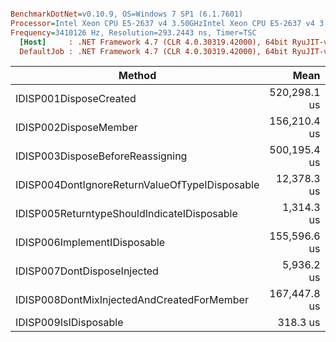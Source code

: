 ``` ini

BenchmarkDotNet=v0.10.9, OS=Windows 7 SP1 (6.1.7601)
Processor=Intel Xeon CPU E5-2637 v4 3.50GHzIntel Xeon CPU E5-2637 v4 3.50GHz, ProcessorCount=16
Frequency=3410126 Hz, Resolution=293.2443 ns, Timer=TSC
  [Host]     : .NET Framework 4.7 (CLR 4.0.30319.42000), 64bit RyuJIT-v4.7.2114.0
  DefaultJob : .NET Framework 4.7 (CLR 4.0.30319.42000), 64bit RyuJIT-v4.7.2114.0


```
 |                                         Method |         Mean |         Error |       StdDev |     Gen 0 |    Gen 1 |  Allocated |
 |----------------------------------------------- |-------------:|--------------:|-------------:|----------:|---------:|-----------:|
 |                         IDISP001DisposeCreated | 520,298.1 us | 10,407.559 us | 22,844.84 us | 6812.5000 | 250.0000 | 43083002 B |
 |                          IDISP002DisposeMember | 156,210.4 us |  3,102.335 us |  8,063.38 us |  812.5000 |        - |  5213267 B |
 |               IDISP003DisposeBeforeReassigning | 500,195.4 us |  9,808.254 us | 17,934.95 us | 5500.0000 | 125.0000 | 34766670 B |
 | IDISP004DontIgnoreReturnValueOfTypeIDisposable |  12,378.3 us |    339.989 us |  1,002.47 us |   93.7500 |        - |   698503 B |
 |    IDISP005ReturntypeShouldIndicateIDisposable |   1,314.3 us |     37.413 us |    109.14 us |    1.9531 |        - |    22128 B |
 |                   IDISP006ImplementIDisposable | 155,596.6 us |  3,088.417 us |  8,506.40 us |  812.5000 |        - |  5213267 B |
 |                    IDISP007DontDisposeInjected |   5,936.2 us |    215.664 us |    632.51 us |   54.6875 |        - |   361156 B |
 |     IDISP008DontMixInjectedAndCreatedForMember | 167,447.8 us |  3,701.021 us | 10,796.05 us |  812.5000 |        - |  5241435 B |
 |                          IDISP009IsIDisposable |     318.3 us |      9.550 us |     28.16 us |         - |        - |      100 B |
